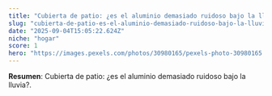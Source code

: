 ```yaml
---
title: "Cubierta de patio: ¿es el aluminio demasiado ruidoso bajo la lluvia?"
slug: "cubierta-de-patio-es-el-aluminio-demasiado-ruidoso-bajo-la-lluvia"
date: "2025-09-04T15:05:22.624Z"
niche: "hogar"
score: 1
hero: "https://images.pexels.com/photos/30980165/pexels-photo-30980165.jpeg?auto=compress&cs=tinysrgb&fit=crop&h=627&w=1200&auto=compress&cs=tinysrgb&w=1024&h=576&fit=crop"
---
```


**Resumen**: Cubierta de patio: ¿es el aluminio demasiado ruidoso bajo la lluvia?.
